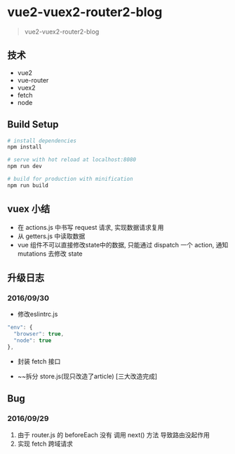 # vue2-vuex2-router2-blog

> vue2-vuex2-router2-blog

## 技术

- vue2
- vue-router
- vuex2
- fetch
- node

## Build Setup

``` bash
# install dependencies
npm install

# serve with hot reload at localhost:8080
npm run dev

# build for production with minification
npm run build

```

## vuex 小结

- 在 actions.js 中书写 request 请求, 实现数据请求复用
- 从 getters.js 中读取数据
- vue 组件不可以直接修改state中的数据, 只能通过 dispatch 一个 action, 通知 mutations 去修改 state

## 升级日志

### 2016/09/30

- 修改eslintrc.js

```js
"env": {
  "browser": true,
  "node": true
},
```

- 封装 fetch 接口

- ~~拆分 store.js(现只改造了article) [三大改造完成]

## Bug

### 2016/09/29

1. 由于 router.js 的 beforeEach 没有 调用 next() 方法 导致路由没起作用
2. 实现 fetch 跨域请求
